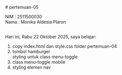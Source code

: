 # pertemuan-05

NIM : 2511500030<br>
Nama : Monika Aldesia Plaron <br><br>

Hari ini, Rabu 22 Oktober 2025, saya belajar:
<ol>
    <li>copy index.html dan style.css folder pertemuan-04</li>
    <li>tombol hamburger</li
    <li>styling untuk class menu-toggle</li>
     <li>class menu-toggle mobile</li>
     <li>styling elemen nav</li>
</ol>
